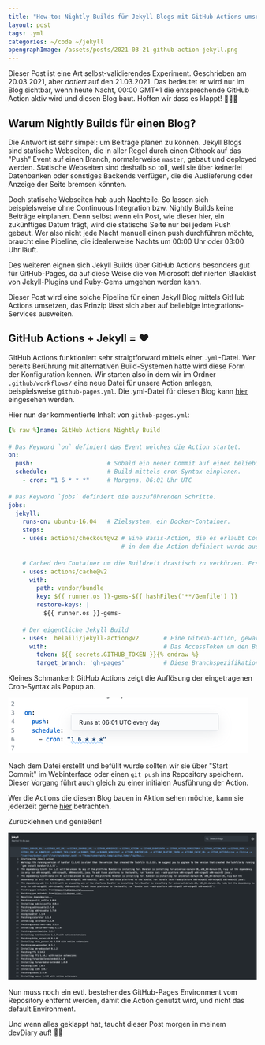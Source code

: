 ```yaml
---
title: "How-to: Nightly Builds für Jekyll Blogs mit GitHub Actions umsetzen"
layout: post
tags: .yml
categories: ~/code ~/jekyll
opengraphImage: /assets/posts/2021-03-21-github-action-jekyll.png
---
```


Dieser Post ist eine Art selbst-validierendes Experiment. Geschrieben am 20.03.2021, aber _datiert_ auf den 21.03.2021. Das bedeutet er wird nur im Blog sichtbar, 
wenn heute Nacht, 00:00 GMT+1 die entsprechende GitHub Action aktiv wird und diesen Blog baut. Hoffen wir dass es klappt! 🤞🏻😊

## Warum Nightly Builds für einen Blog?

Die Antwort ist sehr simpel: um Beiträge planen zu können. Jekyll Blogs sind statische Webseiten, die in aller Regel durch einen Githook auf das "Push" Event auf einen Branch, normalerweise `master`, gebaut und deployed werden. Statische Webseiten sind deshalb so toll, weil sie über keinerlei Datenbanken oder sonstiges Backends verfügen, die die Auslieferung oder Anzeige der Seite bremsen könnten. 

Doch statische Webseiten hab auch Nachteile. So lassen sich beispielsweise ohne Continuous Integration bzw. Nightly Builds keine Beiträge einplanen. Denn selbst wenn ein Post, wie dieser hier, ein zukünftiges Datum trägt, wird die statische Seite nur bei jedem Push gebaut. Wer also nicht jede Nacht manuell einen push durchführen möchte, braucht eine Pipeline, die idealerweise Nachts um 00:00 Uhr oder 03:00 Uhr läuft.

Des weiteren eignen sich Jekyll Builds über GitHub Actions besonders gut für GitHub-Pages, da auf diese Weise die von Microsoft definierten Blacklist von Jekyll-Plugins und Ruby-Gems umgehen werden kann.

Dieser Post wird eine solche Pipeline für einen Jekyll Blog mittels GitHub Actions umsetzen, das Prinzip lässt sich aber auf beliebige Integrations-Services ausweiten.

## GitHub Actions + Jekyll = ❤️

GitHub Actions funktioniert sehr straigtforward mittels einer `.yml`-Datei. Wer bereits Berührung mit alternativen Build-Systemen hatte wird diese Form der Konfiguration kennen. Wir starten also in dem wir im Ordner `.github/workflows/` eine neue Datei für unsere Action anlegen, beispielsweise `github-pages.yml`. Die .yml-Datei für diesen Blog kann [hier](https://github.com/flowinho/my-blog/blob/master/.github/workflows/github-pages.yml) eingesehen werden. 

Hier nun der kommentierte Inhalt von `github-pages.yml`:

```yml
{% raw %}name: GitHub Actions Nightly Build

# Das Keyword `on` definiert das Event welches die Action startet.
on:
  push:                     # Sobald ein neuer Commit auf einen beliebigen Branch gepushed wurde.
  schedule:                 # Build mittels cron-Syntax einplanen.
    - cron: "1 6 * * *"     # Morgens, 06:01 Uhr UTC

# Das Keyword `jobs` definiert die auszuführenden Schritte.
jobs:
  jekyll:
    runs-on: ubuntu-16.04   # Zielsystem, ein Docker-Container.
    steps:
    - uses: actions/checkout@v2 # Eine Basis-Action, die es erlaubt Code aus dem Repository 
                                # in dem die Action definiert wurde auszuchecken.

    # Cached den Container um die Buildzeit drastisch zu verkürzen. Erste Build ca 3min, danach ~40s.
    - uses: actions/cache@v2
      with:
        path: vendor/bundle
        key: ${{ runner.os }}-gems-${{ hashFiles('**/Gemfile') }}
        restore-keys: |
          ${{ runner.os }}-gems-

    # Der eigentliche Jekyll Build
    - uses:  helaili/jekyll-action@v2       # Eine GitHub-Action, gewartet von einem Mitglied des Jekyll-Teams.
      with:                                 # Das AccessToken um den Build auszuführen.
        token: ${{ secrets.GITHUB_TOKEN }}{% endraw %}
        target_branch: 'gh-pages'           # Diese Branchspezifikation ist notwendig, um den bestehenden Branch zu überschreiben.
```

Kleines Schmankerl: GitHub Actions zeigt die Auflösung der eingetragenen Cron-Syntax als Popup an.

![](/assets/posts/2021-03-21-github-actions-cron-popover.png)

Nach dem Datei erstellt und befüllt wurde sollten wir sie über "Start Commit" im Webinterface oder einen `git push` ins Repository speichern. Dieser Vorgang führt auch gleich zu einer initialen Ausführung der Action. 

Wer die Actions die diesen Blog bauen in Aktion sehen möchte, kann sie jederzeit gerne [hier](https://github.com/flowinho/my-blog/actions/runs/672710303) betrachten.

Zurücklehnen und genießen!

![](/assets/posts/2021-03-21-github-action-jekyll.png)

Nun muss noch ein evtl. bestehendes GitHub-Pages Environment vom Repository entfernt werden, damit die Action genutzt wird, und nicht das default Environment.

Und wenn alles geklappt hat,  taucht dieser Post morgen in meinem devDiary auf! 🖖🏻